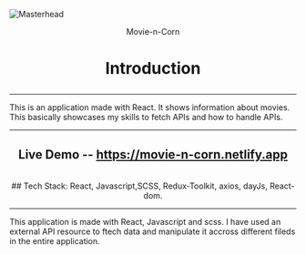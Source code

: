 ![Masterhead](https://github.com/user-attachments/assets/8e6dcab3-67d7-40e4-88df-d4702cdbf79c)

<div align="center">
   Movie-n-Corn
</div>                      


  






<h1 align="center">
   
Introduction
</h1>

<hr/>
This is an application made with React. It shows information about movies. This basically showcases my skills to fetch APIs and how to handle APIs.
<br/>
 
<hr/>

<div align="center">

   
## Live Demo -- https://movie-n-corn.netlify.app
<br/>
## Tech Stack: React, Javascript,SCSS, Redux-Toolkit, axios, dayJs, React-dom. <br/>
</div>

<hr/>
<p align="center">
   
This application is made with React, Javascript and scss. I have used an external API resource to ftech data and manipulate it accross different fileds in the entire application.
</p>
